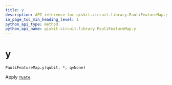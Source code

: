 ```yaml
---
title: y
description: API reference for qiskit.circuit.library.PauliFeatureMap.y
in_page_toc_min_heading_level: 1
python_api_type: method
python_api_name: qiskit.circuit.library.PauliFeatureMap.y
---
```


# y

<span id="qiskit.circuit.library.PauliFeatureMap.y" />

`PauliFeatureMap.y(qubit, *, q=None)`

Apply [`YGate`](qiskit.circuit.library.YGate "qiskit.circuit.library.YGate").

